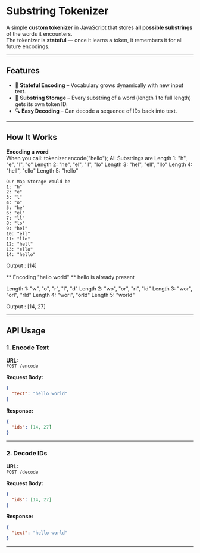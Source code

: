 # Substring Tokenizer

A simple **custom tokenizer** in JavaScript that stores **all possible substrings** of the words it encounters.  
The tokenizer is **stateful** — once it learns a token, it remembers it for all future encodings.

---

## Features

- 🔄 **Stateful Encoding** – Vocabulary grows dynamically with new input text.
- 🧩 **Substring Storage** – Every substring of a word (length 1 to full length) gets its own token ID.
- 🔍 **Easy Decoding** – Can decode a sequence of IDs back into text.

---

## How It Works

**Encoding a word**  
 When you call:
tokenizer.encode("hello");
All Substrings are
Length 1: "h", "e", "l", "o"
Length 2: "he", "el", "ll", "lo"
Length 3: "hel", "ell", "llo"
Length 4: "hell", "ello"
Length 5: "hello"

    Our Map Storage Would be
    1: "h"
    2: "e"
    3: "l"
    4: "o"
    5: "he"
    6: "el"
    7: "ll"
    8: "lo"
    9: "hel"
    10: "ell"
    11: "llo"
    12: "hell"
    13: "ello"
    14: "hello"

Output : [14]

** Encoding "hello world" **
hello is already present

Length 1: "w", "o", "r", "l", "d"
Length 2: "wo", "or", "rl", "ld"
Length 3: "wor", "orl", "rld"
Length 4: "worl", "orld"
Length 5: "world"

Output : [14, 27]

---

## API Usage

### 1. Encode Text

**URL:**  
`POST /encode`

**Request Body:**

```json
{
  "text": "hello world"
}
```

**Response:**

```json
{
  "ids": [14, 27]
}
```

---

### 2. Decode IDs

**URL:**  
`POST /decode`

**Request Body:**

```json
{
  "ids": [14, 27]
}
```

**Response:**

```json
{
  "text": "hello world"
}
```

---
